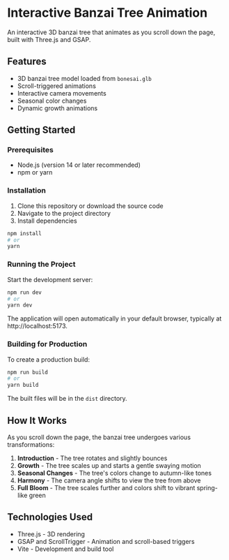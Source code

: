 # Interactive Banzai Tree Animation

An interactive 3D banzai tree that animates as you scroll down the page, built with Three.js and GSAP.

## Features

- 3D banzai tree model loaded from `bonesai.glb`
- Scroll-triggered animations
- Interactive camera movements
- Seasonal color changes
- Dynamic growth animations

## Getting Started

### Prerequisites

- Node.js (version 14 or later recommended)
- npm or yarn

### Installation

1. Clone this repository or download the source code
2. Navigate to the project directory
3. Install dependencies

```bash
npm install
# or
yarn
```

### Running the Project

Start the development server:

```bash
npm run dev
# or
yarn dev
```

The application will open automatically in your default browser, typically at http://localhost:5173.

### Building for Production

To create a production build:

```bash
npm run build
# or
yarn build
```

The built files will be in the `dist` directory.

## How It Works

As you scroll down the page, the banzai tree undergoes various transformations:

1. **Introduction** - The tree rotates and slightly bounces
2. **Growth** - The tree scales up and starts a gentle swaying motion
3. **Seasonal Changes** - The tree's colors change to autumn-like tones
4. **Harmony** - The camera angle shifts to view the tree from above
5. **Full Bloom** - The tree scales further and colors shift to vibrant spring-like green

## Technologies Used

- Three.js - 3D rendering
- GSAP and ScrollTrigger - Animation and scroll-based triggers
- Vite - Development and build tool 